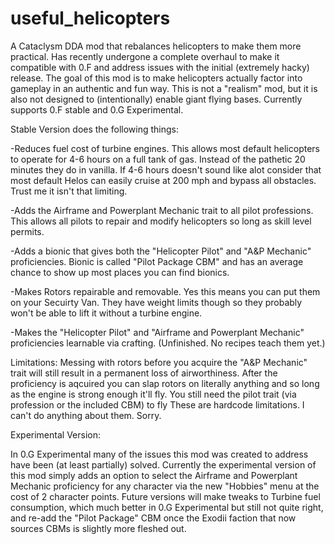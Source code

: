 # useful_helicopters
A Cataclysm DDA mod that rebalances helicopters to make them more practical. Has recently undergone a complete overhaul to make it compatible with 0.F and address issues with the initial (extremely hacky) release. The goal of this mod is to make helicopters actually factor into gameplay in an authentic and fun way. This is not a "realism" mod, but it is also not designed to (intentionally) enable giant flying bases. Currently supports 0.F stable and 0.G Experimental.

Stable Version does the following things:

-Reduces fuel cost of turbine engines. This allows most default helicopters to operate for 4-6 hours on a full tank of gas. Instead of the pathetic 20 minutes they do in vanilla. If 4-6 hours doesn't sound like alot consider that most default Helos can easily cruise at 200 mph and bypass all obstacles. Trust me it isn't that limiting.

-Adds the Airframe and Powerplant Mechanic trait to all pilot professions. This allows all pilots to repair and modify helicopters so long as skill level permits.

-Adds a bionic that gives both the "Helicopter Pilot" and "A&P Mechanic" proficiencies. Bionic is called "Pilot Package CBM" and has an average chance to show up most places you can find bionics.

-Makes Rotors repairable and removable. Yes this means you can put them on your Secuirty Van. They have weight limits though so they probably won't be able to lift it without a turbine engine.

-Makes the "Helicopter Pilot" and "Airframe and Powerplant Mechanic" proficiencies learnable via crafting. (Unfinished. No recipes teach them yet.)

Limitations:
Messing with rotors before you acquire the "A&P Mechanic" trait will still result in a permanent loss of airworthiness. After the proficiency is aqcuired you can slap rotors on literally anything and so long as the engine is strong enough it'll fly.
You still need the pilot trait (via profession or the included CBM) to fly
These are hardcode limitations. I can't do anything about them. Sorry.


Experimental Version:

In 0.G Experimental many of the issues this mod was created to address have been (at least partially) solved. Currently the experimental version of this mod simply adds an option
to select the Airframe and Powerplant Mechanic proficiency for any character via the new "Hobbies" menu at the cost of 2 character points. Future versions will make tweaks to Turbine fuel consumption, which much better in 0.G Experimental but still not quite right, and re-add the "Pilot Package" CBM once the Exodii faction that now sources CBMs is slightly more fleshed out.
